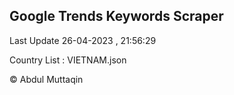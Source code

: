 

## Google Trends Keywords Scraper 
 
Last Update 26-04-2023 , 21:56:29

Country List :
VIETNAM.json



© Abdul Muttaqin 
